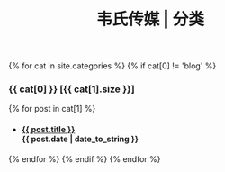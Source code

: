 ﻿---
layout: default
title: "韦氏传媒 | 分类"
---

{% for cat in site.categories %} 
  {% if cat[0] != 'blog' %} 
     <a name="{{ cat[0] }}" style="position: relative; top: -70px; display: block; height: 0; overflow: hidden;"></a>
     <h3>{{ cat[0] }} [{{ cat[1].size }}]</h3> 
     
{% for post in cat[1] %} 
<ul class="list-unstyled">
       <li>
         <h4>
           <a href="{{ post.url }}">{{ post.title }}</a>
           <div class="post-date"><span class="glyphicon glyphicon-time"></span> {{ post.date | date_to_string }} </div>
         </h4>
       </li>           
</ul>
	   {% endfor %} 
   {% endif %} 
{% endfor %} 
  
  


